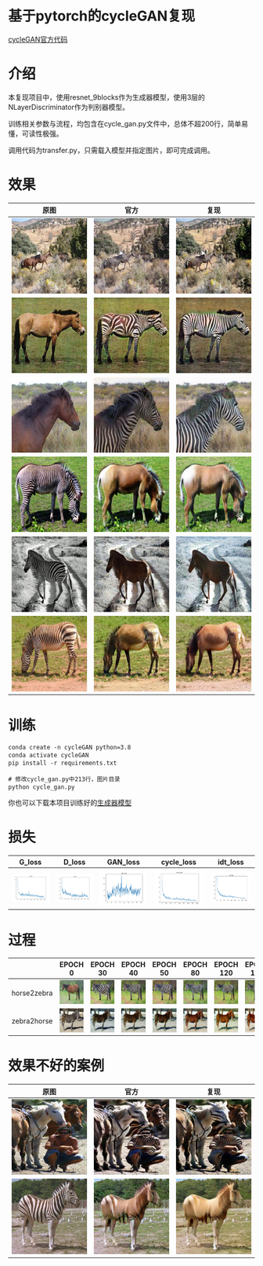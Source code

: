 # 基于pytorch的cycleGAN复现

[cycleGAN官方代码](https://github.com/junyanz/pytorch-CycleGAN-and-pix2pix)

# 介绍

本复现项目中，使用resnet_9blocks作为生成器模型，使用3层的NLayerDiscriminator作为判别器模型。

训练相关参数与流程，均包含在cycle_gan.py文件中，总体不超200行，简单易懂，可读性极强。

调用代码为transfer.py，只需载入模型并指定图片，即可完成调用。

# 效果

| 原图                                                             | 官方                                                             | 复现                                                           |
|----------------------------------------------------------------|----------------------------------------------------------------|--------------------------------------------------------------|
| ![n02381460_1630_real.jpg](./example/n02381460_1630_real.jpg)  | ![n02381460_1630_fake.jpg](./example/n02381460_1630_fake.jpg)  | ![n02381460_1630_our.jpg](./example/n02381460_1630_our.jpg)  |
| ![n02381460_3330_real.jpg](./example/n02381460_3330_real.jpg)  | ![n02381460_3330_fake.jpg](./example/n02381460_3330_fake.jpg)  | ![n02381460_3330_our.jpg](./example/n02381460_3330_our.jpg)  |
| ![n02381460_7230_real.jpg](./example/n02381460_7230_real.jpg)  | ![n02381460_7230_fake.jpg](./example/n02381460_7230_fake.jpg)  | ![n02381460_7230_our.jpg](./example/n02381460_7230_our.jpg)  |
| ![n02391049_3270_real.jpg](./example/n02391049_3270_real.jpg)  | ![n02391049_3270_fake.jpg](./example/n02391049_3270_fake.jpg)  | ![n02391049_3270_our.jpg](./example/n02391049_3270_our.jpg)  |
| ![n02391049_5240_real.jpg](./example/n02391049_5240_real.jpg)  | ![n02391049_5240_fake.jpg](./example/n02391049_5240_fake.jpg)  | ![n02391049_5240_our.jpg](./example/n02391049_5240_our.jpg)  |
| ![n02391049_5670_real.jpg](./example/n02391049_5670_real.jpg)  | ![n02391049_5670_fake.jpg](./example/n02391049_5670_fake.jpg)  | ![n02391049_5670_our.jpg](./example/n02391049_5670_our.jpg)  |

# 训练

```shell
conda create -n cycleGAN python=3.8
conda activate cycleGAN
pip install -r requirements.txt

# 修改cycle_gan.py中213行，图片目录
python cycle_gan.py
```

你也可以下载本项目训练好的[生成器模型](https://github.com/yatengLG/cycleGAN/releases/tag/1.0.0)
# 损失

| G_loss                             | D_loss                            | GAN_loss                               | cycle_loss                                 | idt_loss                              |
|------------------------------------|-----------------------------------|----------------------------------------|--------------------------------------------|---------------------------------------|
| ![G_loss.png](example/G_loss.png)  | ![D_loss.png](example/D_loss.png) | ![gan_loss.png](example/gan_loss.png)  | ![cycle_loss.png](example/cycle_loss.png)  | ![idt_loss.png](example/idt_loss.png) |


# 过程

|              | EPOCH 0                                                           | EPOCH 30                                                               | EPOCH 40                                                              | EPOCH 50                                                              | EPOCH 80                                                              | EPOCH 120                                                               | EPOCH 160                                                               | EPOCH 200                                                               |
|--------------|-------------------------------------------------------------------|------------------------------------------------------------------------|-----------------------------------------------------------------------|-----------------------------------------------------------------------|-----------------------------------------------------------------------|-------------------------------------------------------------------------|-------------------------------------------------------------------------|-------------------------------------------------------------------------|
| horse2zebra  | ![n02381460_4530_epoch_30.jpg](./example/n02381460_4530_real.jpg) | ![n02381460_4530_epoch_30.jpg](./example/n02381460_4530_epoch_30.jpg)  | ![n02381460_4530_epoch_40.jpg](./example/n02381460_4530_epoch_40.jpg) | ![n02381460_4530_epoch_50.jpg](./example/n02381460_4530_epoch_50.jpg) | ![n02381460_4530_epoch_80.jpg](./example/n02381460_4530_epoch_80.jpg) | ![n02381460_4530_epoch_120.jpg](./example/n02381460_4530_epoch_120.jpg) | ![n02381460_4530_epoch_160.jpg](./example/n02381460_4530_epoch_160.jpg) | ![n02381460_4530_epoch_200.jpg](./example/n02381460_4530_epoch_200.jpg) | 
| zebra2horse  | ![n02391049_3290_real.jpg](./example/n02391049_3290_real.jpg)     | ![n02391049_3290_epoch_30.jpg](./example/n02391049_3290_epoch_30.jpg)  | ![n02391049_3290_epoch_40.jpg](./example/n02391049_3290_epoch_40.jpg) | ![n02391049_3290_epoch_50.jpg](./example/n02391049_3290_epoch_50.jpg) | ![n02391049_3290_epoch_80.jpg](./example/n02391049_3290_epoch_80.jpg) | ![n02391049_3290_epoch_120.jpg](./example/n02391049_3290_epoch_120.jpg) | ![n02391049_3290_epoch_160.jpg](./example/n02391049_3290_epoch_160.jpg) | ![n02391049_3290_epoch_200.jpg](./example/n02391049_3290_epoch_200.jpg) | 

# 效果不好的案例

| 原图                                                          | 官方                                                          | 复现                                                        |
|-------------------------------------------------------------|-------------------------------------------------------------|-----------------------------------------------------------|
| ![n02381460_640_real.jpg](example/n02381460_640_real.jpg)   | ![n02381460_640_fake.jpg](example/n02381460_640_fake.jpg)   | ![n02381460_640_our.jpg](example/n02381460_640_our.jpg)   |
| ![n02391049_3310_real.jpg](example/n02391049_3310_real.jpg) | ![n02391049_3310_fake.jpg](example/n02391049_3310_fake.jpg) | ![n02391049_3310_our.jpg](example/n02391049_3310_our.jpg) |

